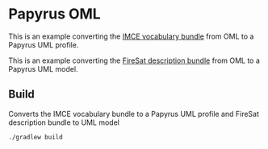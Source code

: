 # Papyrus OML

This is an example converting the [IMCE vocabulary bundle](https://github.com/opencaesar/imce-vocabularies/) from OML to a Papyrus UML profile.

This is an example converting the [FireSat description bundle](https://github.com/opencaesar/firesat-example/) from OML to a Papyrus UML model.

## Build
Converts the IMCE vocabulary bundle to a Papyrus UML profile and FireSat description bundle to UML model
```
./gradlew build
```
